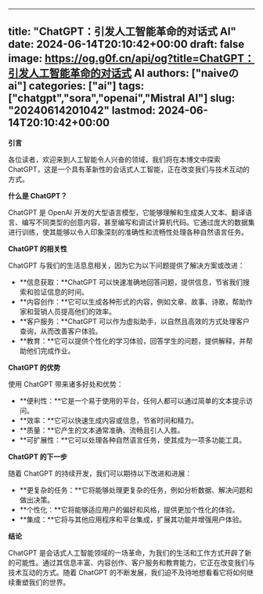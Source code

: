 
---
title: "ChatGPT：引发人工智能革命的对话式 AI"
date: 2024-06-14T20:10:42+00:00
draft: false
image: https://og.g0f.cn/api/og?title=ChatGPT：引发人工智能革命的对话式 AI
authors: ["naiveのai"]
categories: ["ai"]
tags: ["chatgpt","sora","openai","Mistral AI"]
slug: "20240614201042"
lastmod: 2024-06-14T20:10:42+00:00
---
**引言**

各位读者，欢迎来到人工智能令人兴奋的领域，我们将在本博文中探索 ChatGPT，这是一个具有革新性的会话式人工智能，正在改变我们与技术互动的方式。

**什么是 ChatGPT？**

ChatGPT 是 OpenAI 开发的大型语言模型，它能够理解和生成类人文本、翻译语言、编写不同类型的创意内容，甚至编写和调试计算机代码。它通过庞大的数据集进行训练，使其能够以令人印象深刻的准确性和流畅性处理各种自然语言任务。

**ChatGPT 的相关性**

ChatGPT 与我们的生活息息相关，因为它为以下问题提供了解决方案或改进：

* **信息获取：**ChatGPT 可以快速准确地回答问题，提供信息，节省我们搜索和验证信息的时间。
* **内容创作：**它可以生成各种形式的内容，例如文章、故事、诗歌，帮助作家和营销人员提高他们的效率。
* **客户服务：**ChatGPT 可以作为虚拟助手，以自然且高效的方式处理客户查询，从而改善客户体验。
* **教育：**它可以提供个性化的学习体验，回答学生的问题，提供解释，并帮助他们完成作业。

**ChatGPT 的优势**

使用 ChatGPT 带来诸多好处和优势：

* **便利性：**它是一个易于使用的平台，任何人都可以通过简单的文本提示访问。
* **效率：**它可以快速生成内容或信息，节省时间和精力。
* **质量：**它产生的文本通常准确、流畅且引人入胜。
* **可扩展性：**它可以处理各种自然语言任务，使其成为一项多功能工具。

**ChatGPT 的下一步**

随着 ChatGPT 的持续开发，我们可以期待以下改进和进展：

* **更复杂的任务：**它将能够处理更复杂的任务，例如分析数据、解决问题和做出决策。
* **个性化：**它将能够适应用户的偏好和风格，提供更加个性化的体验。
* **集成：**它将与其他应用程序和平台集成，扩展其功能并增强用户体验。

**结论**

ChatGPT 是会话式人工智能领域的一场革命，为我们的生活和工作方式开辟了新的可能性。通过其信息丰富、内容创作、客户服务和教育能力，它正在改变我们与技术互动的方式。随着 ChatGPT 的不断发展，我们迫不及待地想看看它将如何继续重塑我们的世界。